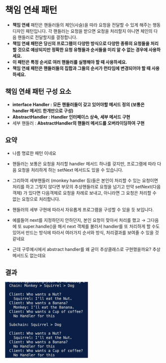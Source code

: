 # 책임 연쇄 패턴

- **책임 연쇄** 패턴은 핸들러들의 체인(사슬)을 따라 요청을 전달할 수 있게 해주는 행동 디자인 패턴입니다. 각 핸들러는 요청을 받으면 요청을 처리할지 아니면 체인의 다음 핸들러로 전달할지를 결정합니다.
- **책임 연쇄 패턴은 당신의 프로그램이 다양한 방식으로 다양한 종류의 요청들을 처리할 것으로 예상되지만 정확한 요청 유형들과 순서들을 미리 알 수 없는 경우에 사용하세요.**
- **이 패턴은 특정 순서로 여러 핸들러를 실행해야 할 때 사용하세요.**
- **책임 연쇄 패턴은 핸들러들의 집합과 그들의 순서가 런타임에 변경되어야 할 때 사용하세요.**

## 책임 연쇄 패턴 구성 요소

- **interface Handler : 모든 핸들러들이 갖고 있어야할 메서드 정의 (보통은 handler 메서드 한개만으로 구성)**
- **AbstractHandler : Handler 인터페이스 상속, 세부 메서드 구현**
- 세부 핸들러 : **AbstractHandler의 핸들러 메서드를 오버라이딩하여 구현**

## 요약

- 나름 명료한 패턴 이네요
- 핸들러는 보통은 요청을 처리할 handler 메서드 하나를 갖지만, 프로그램에 따라 다음 요청을 처리하게 하는 setNext 메서드도 있을 수 있습니다.
- 그리하여 세부핸들러 (monkey handler 등)들은 본인이 처리할 수 있는 요청이면 처리를 하고 그렇지 않다면 부모의 추상핸들러로 요청을 넘기고 만약 setNext(다음객체) 가 있다면 다음객체로 요청을 차례로 보내고, 아니라면 그 요청은 처리할 수 없는 요청으로 처리합니다.
- 핸들러의 세부 구현에 따라서 자유롭게 프로그램을 구성할 수 있을 듯 보입니다.
- 예를들어 next를 지정하던지 안하던지, 본인 요청이 맞아서 처리를 했고 → 그다음에 또 super.handle()을 해서 next 객체를 불러서 handler를 또 처리하게 할 수도 있어서 만드는 방식에 따라서 여러가지 순서와 방식, 처리결과를 보여줄 수 있을 것 같네요

- 근데 구루예시에서 abstract handler를 왜 굳이 추상클래스로 구현했을까요? 추상메서드도 없는데요

## 결과

![result](./img/result.png)
